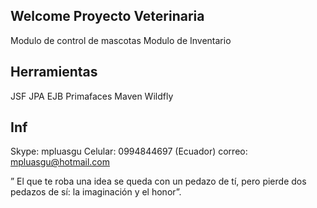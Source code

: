 ## Welcome Proyecto Veterinaria

Modulo de control de mascotas
Modulo de Inventario

## Herramientas

JSF
JPA
EJB
Primafaces
Maven
Wildfly

## Inf

Skype: mpluasgu
Celular: 0994844697 (Ecuador)
correo: mpluasgu@hotmail.com

” El que te roba una idea se queda con un pedazo de tí, pero pierde dos pedazos de sí: la imaginación y el honor”.
